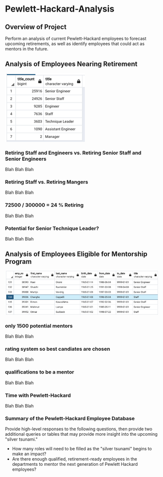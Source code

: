 # Pewlett-Hackard-Analysis

## Overview of Project
Perform an analysis of current Pewlett-Hackard employees to forecast upcoming retirements, as well as identify employees that could act as mentors in the future.

## Analysis of Employees Nearing Retirement
![Retiring_Titles](https://github.com/michael999999999/Pewlett-Hackard-Analysis/blob/main/Data/retiring_titles.png)

### Retiring Staff and Engineers vs. Retiring Senior Staff and Senior Engineers

Blah Blah Blah

### Retiring Staff vs. Retiring Mangers

Blah Blah Blah

### 72500 / 300000 = 24 % Retiring

Blah Blah Blah

### Potential for Senior Technique Leader?

Blah Blah Blah

## Analysis of Employees Eligible for Mentorship Program
![Mentorship_Eligibility](https://github.com/michael999999999/Pewlett-Hackard-Analysis/blob/main/Data/mentorship_eligibility.png)

### only 1500 potential mentors

Blah Blah Blah

### rating system so best candiates are chosen

Blah Blah Blah

### qualifications to be a mentor

Blah Blah Blah

### Time with Pewlett-Hackard

Blah Blah Blah

### Summary of the Pewlett-Hackard Employee Database
Provide high-level responses to the following questions, then provide two additional queries or tables that may provide more insight into the upcoming "silver tsunami."
- How many roles will need to be filled as the "silver tsunami" begins to make an impact?
- Are there enough qualified, retirement-ready employees in the departments to mentor the next generation of Pewlett Hackard employees?
